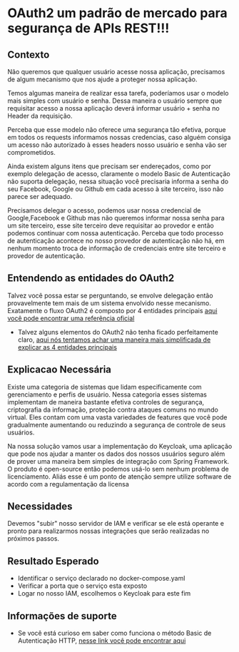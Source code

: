 # OAuth2 um padrão de mercado para segurança de APIs REST!!!

## Contexto

Não queremos que qualquer usuário acesse nossa aplicação, precisamos de algum mecanismo que nos
ajude a proteger nossa aplicação.

Temos algumas maneira de realizar essa tarefa, poderíamos usar o modelo mais simples com usuário
e senha. Dessa maneira o usuário sempre que requisitar acesso a nossa aplicação deverá informar
usuário + senha no Header da requisição.

Perceba que esse modelo não oferece uma segurança tão efetiva, porque em todos os requests
informamos nossas credencias, caso alguém consiga um acesso não autorizado à esses headers nosso
usuário e senha vão ser comprometidos.

Ainda existem alguns itens que precisam ser endereçados, como por exemplo delegação de acesso,
claramente o modelo Basic de Autenticação não suporta delegação, nessa situação você precisaria
informa a senha do seu Facebook, Google ou Github em cada acesso à site terceiro, isso não parece
ser adequado.

Precisamos delegar o acesso, podemos usar nossa credencial de Google,Facebook e Github mas não queremos
informar nossa senha para um site terceiro, esse site terceiro deve requisitar ao provedor e então
podemos continuar com nossa autenticação. Perceba que todo processo de autenticação acontece no nosso
provedor de autenticação não há, em nenhum momento troca de informação de credenciais entre site terceiro
e provedor de autenticação.

## Entendendo as entidades do OAuth2

Talvez você possa estar se perguntando, se envolve delegação então provavelmente tem mais de um sistema envolvido
nesse mecanismo. Exatamente o fluxo OAuth2 é composto por 4 entidades principais [aqui você pode encontrar uma referência
oficial](https://tools.ietf.org/html/rfc6749#section-1.1) 
 * Talvez alguns elementos do OAuth2 não tenha ficado perfeitamente claro, [aqui nós tentamos achar uma maneira mais
 simplificada de explicar as 4 entidades principais](../informacao_procedural/oauth2_entidades.md)


## Explicacao Necessária

Existe uma categoria de sistemas que lidam especificamente com gerenciamento e perfis de usuário. 
Nessa categoria esses sistemas implementam de maneira bastante efetiva controles de segurança, 
criptografia da informação, proteção contra ataques comuns no mundo virtual. 
Eles contam com uma vasta variedades de features que você pode gradualmente aumentando ou 
reduzindo a segurança de controle de seus usuários. 

Na nossa solução vamos usar a implementação do Keycloak, uma aplicação que pode nos ajudar a manter
os dados dos nossos usuários seguro além de prover uma maneira bem simples de integração com Spring Framework.
O produto é open-source então podemos usá-lo sem nenhum problema de licenciamento. Aliás esse é um ponto
de atenção sempre utilize software de acordo com a regulamentação da licensa

## Necessidades

Devemos "subir" nosso servidor de IAM e verificar se ele está operante e pronto para realizarmos
nossas integrações que serão realizadas no próximos passos.


## Resultado Esperado
- Identificar o serviço declarado no docker-compose.yaml
- Verificar a porta que o serviço esta exposto
- Logar no nosso IAM, escolhemos o Keycloak para este fim

## Informações de suporte
 
* Se você está curioso em saber como funciona o método Basic de Autenticação HTTP, [nesse link você pode
encontrar aqui](https://developer.mozilla.org/en-US/docs/Web/HTTP/Authentication)
